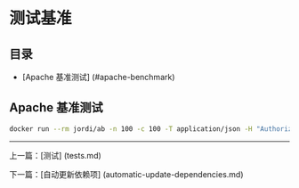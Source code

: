 # 测试基准

## 目录 <!-- omit in toc -->

- [Apache 基准测试] (#apache-benchmark)

## Apache 基准测试

```bash
docker run --rm jordi/ab -n 100 -c 100 -T application/json -H "Authorization: Bearer USER_TOKEN" -v 2 http://<server_ip>:3000/api/v1/users
```

---

上一篇：[测试] (tests.md)

下一篇：[自动更新依赖项] (automatic-update-dependencies.md)
